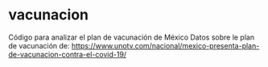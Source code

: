 # vacunacion
Código para analizar el plan de vacunación de México
Datos sobre le plan de vacunación de:
https://www.unotv.com/nacional/mexico-presenta-plan-de-vacunacion-contra-el-covid-19/
